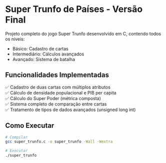 # Super Trunfo de Países - Versão Final


Projeto completo do jogo Super Trunfo desenvolvido em C, contendo todos os níveis:
- Básico: Cadastro de cartas
- Intermediário: Cálculos avançados
- Avançado: Sistema de batalha

## Funcionalidades Implementadas

✅ Cadastro de duas cartas com múltiplos atributos  
✅ Cálculo de densidade populacional e PIB per capita  
✅ Cálculo do Super Poder (métrica composta)  
✅ Sistema completo de comparação entre cartas  
✅ Tratamento de tipos de dados avançados (unsigned long int)  

## Como Executar

```bash
# Compilar
gcc super_trunfo.c -o super_trunfo -Wall -Wextra

# Executar
./super_trunfo